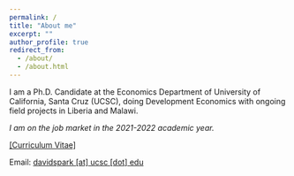 ```yaml
---
permalink: /
title: "About me"
excerpt: ""
author_profile: true
redirect_from: 
  - /about/
  - /about.html
---
```



I am  a Ph.D. Candidate at the Economics Department of University of California, Santa Cruz (UCSC), doing Development Economics with ongoing field projects in Liberia and Malawi. 

*I am on the job market in the 2021-2022 academic year.*

[[Curriculum Vitae]](/files/CV_DavidSunghoPark.pdf)

Email: [davidspark [at] ucsc [dot] edu](mailto:davidspark@ucsc.edu)
